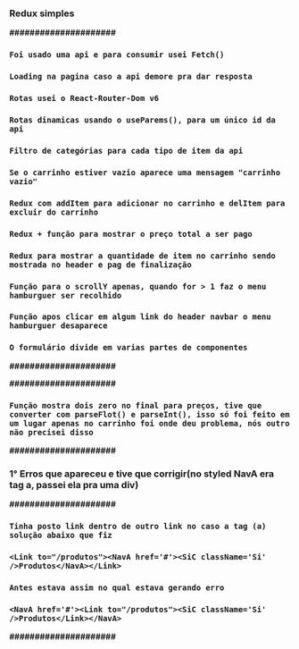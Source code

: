 ### Redux simples

**#####################**
### `Foi usado uma api e para consumir usei Fetch()`
### `Loading na pagina caso a api demore pra dar resposta`
### `Rotas usei o React-Router-Dom v6`
### `Rotas dinamicas usando o useParems(), para um único id da api`
### `Filtro de categórias para cada tipo de item da api`
### `Se o carrinho estiver vazio aparece uma mensagem "carrinho vazio"`
### `Redux com addItem para adicionar no carrinho e delItem para excluir do carrinho`
### `Redux + função para mostrar o preço total a ser pago`
### `Redux para mostrar a quantidade de item no carrinho sendo mostrada no header e pag de finalização`
### `Função para o scrollY apenas, quando for > 1 faz o menu hamburguer ser recolhido`
### `Função apos clicar em algum link do header navbar o menu hamburguer desaparece`
### `O formulário divide em varias partes de componentes`

**#####################**


**#####################**
### `Função mostra dois zero no final para preços, tive que converter com parseFlot() e parseInt(), isso só foi feito em um lugar apenas no carrinho foi onde deu problema, nós outro não precisei disso `
**#####################**


### 1° Erros que apareceu e tive que corrigir(no styled NavA era tag a, passei ela pra uma div)

**#####################**
### `Tinha posto link dentro de outro link no caso a tag (a) solução abaixo que fiz`
### `<Link to="/produtos"><NavA href='#'><SiC className='Si' />Produtos</NavA></Link>`

### `Antes estava assim no qual estava gerando erro`
### `<NavA href='#'><Link to="/produtos"><SiC className='Si' />Produtos</Link></NavA>`
**#####################**